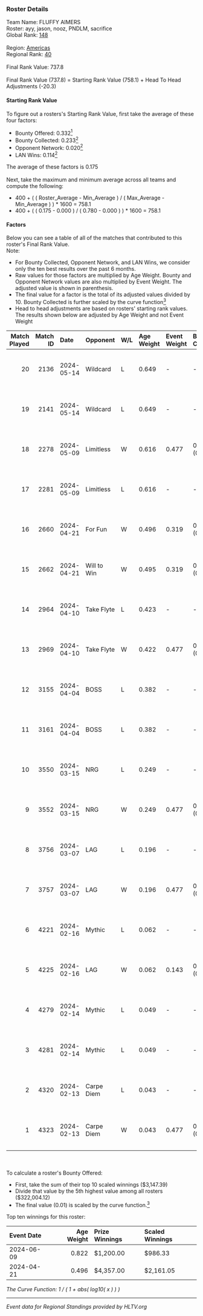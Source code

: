 ### Roster Details<br />
Team Name: FLUFFY AIMERS<br />
Roster: ayy, jason, nooz, PNDLM, sacrifice<br />
Global Rank: [148](../standings_global.md)<br />
<br />
Region: [Americas]( ../standings_americas.md)<br />
Regional Rank: [40]( ../standings_americas.md)<br />
<br />
Final Rank Value:  737.8<br />
<br />
Final Rank Value (737.8) = Starting Rank Value (758.1) + Head To Head Adjustments (-20.3)<br />

#### Starting Rank Value<br />
To figure out a rosters's Starting Rank Value, first take the average of these four factors:<br />
- Bounty Offered: 0.332[<sup>1</sup>](#table2)
- Bounty Collected: 0.233[<sup>2</sup>](#table1)
- Opponent Network: 0.020[<sup>2</sup>](#table1)
- LAN Wins: 0.114[<sup>2</sup>](#table1)

The average of these factors is 0.175<br />
<br />
Next, take the maximum and minimum average across all teams and compute the following:<br />
- 400 + ( ( Roster_Average - Min_Average ) / ( Max_Average - Min_Average ) ) * 1600 = 758.1
- 400 + ( ( 0.175 - 0.000 ) / ( 0.780 - 0.000 ) ) * 1600 = 758.1


#### Factors<br />
Below you can see a table of all of the matches that contributed to this roster's Final Rank Value.<br />
Note:<br />

- For Bounty Collected, Opponent Network, and LAN Wins, we consider only the ten best results over the past 6 months.
- Raw values for those factors are multiplied by Age Weight. Bounty and Opponent Network values are also multiplied by Event Weight. The adjusted value is shown in parenthesis.
- The final value for a factor is the total of its adjusted values divided by 10. Bounty Collected is further scaled by the curve function[<sup>3</sup>](#curveFunction)
- Head to head adjustments are based on rosters' starting rank values. The results shown below are adjusted by Age Weight and not Event Weight
<span id="table1"></span><br />


| Match Played | Match ID | Date       | Opponent    | W/L | Age Weight | Event Weight | Bounty Collected | Opponent Network | LAN Wins  | H2H Adj. | Roster                                 |
| -: | -: | :- | :- | :- | :- | :- | :- | :- | :- | -: | :- |
|           20 |     2136 | 2024-05-14 | Wildcard    | L   | 0.649      | -            | -                | -                | -         |    -6.19 | ayy, jason, nooz, PNDLM, sacrifice     |
|           19 |     2141 | 2024-05-14 | Wildcard    | L   | 0.649      | -            | -                | -                | -         |    -6.50 | ayy, jason, nooz, PNDLM, sacrifice     |
|           18 |     2278 | 2024-05-09 | Limitless   | W   | 0.616      | 0.477        | 0.001 (0.000)    | 0.164 (0.048)    | 0 (0.000) |     6.97 | ayy, jason, nooz, PNDLM, sacrifice     |
|           17 |     2281 | 2024-05-09 | Limitless   | L   | 0.616      | -            | -                | -                | -         |   -12.76 | ayy, jason, nooz, PNDLM, sacrifice     |
|           16 |     2660 | 2024-04-21 | For Fun     | W   | 0.496      | 0.319        | 0.003 (0.001)    | 0.019 (0.003)    | 1 (0.496) |     5.95 | ayy, brett, Fr3nk1e, jason, PNDLM      |
|           15 |     2662 | 2024-04-21 | Will to Win | W   | 0.495      | 0.319        | 0.001 (0.000)    | 0.000 (0.000)    | 1 (0.495) |     3.40 | ayy, brett, Fr3nk1e, jason, PNDLM      |
|           14 |     2964 | 2024-04-10 | Take Flyte  | L   | 0.423      | -            | -                | -                | -         |    -7.76 | ayy, intra, jason, PNDLM, sacrifice    |
|           13 |     2969 | 2024-04-10 | Take Flyte  | W   | 0.422      | 0.477        | 0.002 (0.000)    | 0.237 (0.048)    | 0 (0.000) |     5.65 | ayy, jason, nooz, PNDLM, sacrifice     |
|           12 |     3155 | 2024-04-04 | BOSS        | L   | 0.382      | -            | -                | -                | -         |    -5.30 | ayy, intra, jason, nooz, sacrifice     |
|           11 |     3161 | 2024-04-04 | BOSS        | L   | 0.382      | -            | -                | -                | -         |    -5.48 | ayy, intra, jason, PNDLM, sacrifice    |
|           10 |     3550 | 2024-03-15 | NRG         | L   | 0.249      | -            | -                | -                | -         |    -3.03 | ayy, intra, jason, PNDLM, sacrifice    |
|            9 |     3552 | 2024-03-15 | NRG         | W   | 0.249      | 0.477        | 0.020 (0.002)    | 0.514 (0.061)    | 0 (0.000) |     4.91 | ayy, intra, jason, PNDLM, sacrifice    |
|            8 |     3756 | 2024-03-07 | LAG         | L   | 0.196      | -            | -                | -                | -         |    -2.48 | ayy, jason, LEARSI, PNDLM, sacrifice   |
|            7 |     3757 | 2024-03-07 | LAG         | W   | 0.196      | 0.477        | 0.012 (0.001)    | 0.347 (0.032)    | 0 (0.000) |     3.74 | ayy, jason, LEARSI, PNDLM, sacrifice   |
|            6 |     4221 | 2024-02-16 | Mythic      | L   | 0.062      | -            | -                | -                | -         |    -0.88 | intra, jason, LEARSI, PNDLM, sacrifice |
|            5 |     4225 | 2024-02-16 | LAG         | W   | 0.062      | 0.143        | 0.012 (0.000)    | 0.347 (0.003)    | 0 (0.000) |     1.19 | intra, jason, LEARSI, PNDLM, sacrifice |
|            4 |     4279 | 2024-02-14 | Mythic      | L   | 0.049      | -            | -                | -                | -         |    -0.70 | intra, jason, LEARSI, PNDLM, sacrifice |
|            3 |     4281 | 2024-02-14 | Mythic      | L   | 0.049      | -            | -                | -                | -         |    -0.70 | intra, jason, LEARSI, PNDLM, sacrifice |
|            2 |     4320 | 2024-02-13 | Carpe Diem  | L   | 0.043      | -            | -                | -                | -         |    -0.83 | intra, jason, LEARSI, PNDLM, sacrifice |
|            1 |     4323 | 2024-02-13 | Carpe Diem  | W   | 0.043      | 0.477        | 0.005 (0.000)    | 0.037 (0.001)    | 0 (0.000) |     0.52 | intra, jason, LEARSI, PNDLM, sacrifice |

<br />
<span id="table2"></span><br />
To calculate a roster's Bounty Offered:<br />

- First, take the sum of their top 10 scaled winnings ($3,147.39)
- Divide that value by the 5th highest value among all rosters ($322,004.12)
- The final value (0.01) is scaled by the curve function.[<sup>3</sup>](#curveFunction)

Top ten winnings for this roster:<br />

| Event Date | Age Weight | Prize Winnings | Scaled Winnings |
| :- | -: | :- | :- |
| 2024-06-09 |      0.822 | $1,200.00      | $986.33         |
| 2024-04-21 |      0.496 | $4,357.00      | $2,161.05       |


<span id="curveFunction"></span>_The Curve Function: 1 / ( 1 + abs( log10( x ) ) )_<br />

---
_Event data for Regional Standings provided by HLTV.org_<br />

